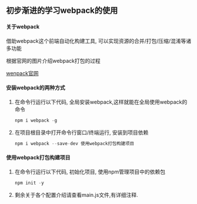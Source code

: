 <!--
 * @Description: 
 * @Author: Tank
 * @GitHub: https://github.com/zhihuifanqiechaodan
 * @Date: 2019-01-18 14:17:34
 * @LastEditTime: 2019-02-17 14:51:30
 -->

## 初步渐进的学习webpack的使用

#### 关于webpack

借助webpack这个前端自动化构建工具, 可以实现资源的合并/打包/压缩/混淆等诸多功能

根据官网的图片介绍webpack打包的过程

[wenpack官网](<https://www.webpackjs.com/> )

#### 安装webpack的两种方式

1. 在命令行运行以下代码, 全局安装webpack,这样就能在全局使用webpack的命令

   ```javascript
   npm i webpack -g
   ```

2. 在项目根目录中打开命令行窗口/终端运行, 安装到项目依赖

   ```javascript
   npm i webpack --save-dev 使用webpack打包构建项目
   ```


#### 使用webpack打包构建项目

1. 在命令行运行以下代码, 初始化项目, 使用npm管理项目中的依赖包

   ```javascript
   npm init -y
   ```
2. 剩余关于各个配置介绍请查看main.js文件,有详细注释.
